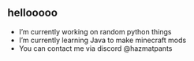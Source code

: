## hellooooo

-  I’m currently working on random python things
-  I’m currently learning Java to make minecraft mods
-  You can contact me via discord @hazmatpants
